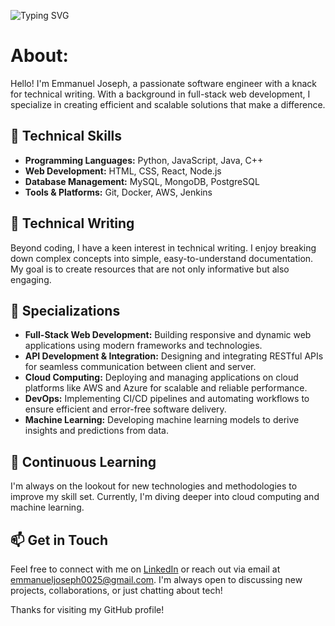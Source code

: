 ![Typing SVG](https://readme-typing-svg.demolab.com/?lines=Hi+I'm+Emmanuel+Joseph;Welcome+to+Github+Profile)


# About:

Hello! I'm Emmanuel Joseph, a passionate software engineer with a knack for technical writing. With a background in full-stack web development, I specialize in creating efficient and scalable solutions that make a difference.

## 🚀 Technical Skills

- **Programming Languages:** Python, JavaScript, Java, C++
- **Web Development:** HTML, CSS, React, Node.js
- **Database Management:** MySQL, MongoDB, PostgreSQL
- **Tools & Platforms:** Git, Docker, AWS, Jenkins

## 📝 Technical Writing

Beyond coding, I have a keen interest in technical writing. I enjoy breaking down complex concepts into simple, easy-to-understand documentation. My goal is to create resources that are not only informative but also engaging.

## 🌟 Specializations

- **Full-Stack Web Development:** Building responsive and dynamic web applications using modern frameworks and technologies.
- **API Development & Integration:** Designing and integrating RESTful APIs for seamless communication between client and server.
- **Cloud Computing:** Deploying and managing applications on cloud platforms like AWS and Azure for scalable and reliable performance.
- **DevOps:** Implementing CI/CD pipelines and automating workflows to ensure efficient and error-free software delivery.
- **Machine Learning:** Developing machine learning models to derive insights and predictions from data.

## 🌱 Continuous Learning

I'm always on the lookout for new technologies and methodologies to improve my skill set. Currently, I'm diving deeper into cloud computing and machine learning.

## 📫 Get in Touch

Feel free to connect with me on [LinkedIn](https://www.linkedin.com/in/emmanuelj1) or reach out via email at emmanueljoseph0025@gmail.com. I'm always open to discussing new projects, collaborations, or just chatting about tech!

Thanks for visiting my GitHub profile!
<!---
emmanuelj-unit/emmanuelj-unit is a ✨ special ✨ repository because its `README.md` (this file) appears on your GitHub profile.
You can click the Preview link to take a look at your changes.
--->
